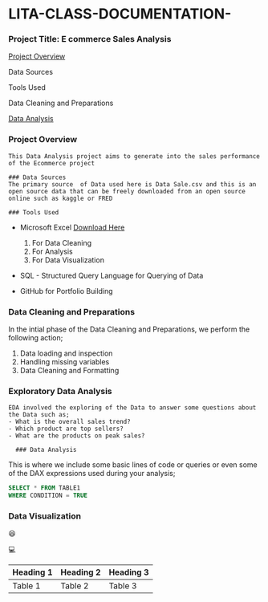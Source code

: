 # LITA-CLASS-DOCUMENTATION-

### Project Title: E commerce Sales Analysis

[Project Overview](#project-overview)

Data Sources

Tools Used

Data Cleaning and Preparations

[Data Analysis](#data-anaylsis)

### Project Overview
```
This Data Analysis project aims to generate into the sales performance of the Ecommerce project 

### Data Sources
The primary source  of Data used here is Data Sale.csv and this is an open source data that can be freely downloaded from an open source online such as kaggle or FRED  

### Tools Used
```
- Microsoft Excel [Download Here](https://www.microsoft.com)
  1. For Data Cleaning
  2. For Analysis
  3. For Data Visualization
     
    
- SQL - Structured Query Language for Querying of Data
- GitHub for Portfolio Building
  
### Data Cleaning and Preparations
In the intial phase of the Data Cleaning and Preparations, we perform the following action;

 1. Data loading and inspection
 2. Handling missing variables
 3. Data Cleaning and Formatting

### Exploratory Data Analysis
```
EDA involved the exploring of the Data to answer some questions about the Data such as;
- What is the overall sales trend?
- Which product are top sellers?
- What are the products on peak sales?

  ### Data Analysis
  ```
  This is where we include some basic lines of code or queries or even some of the DAX expressions used during your analysis;

  ```SQL
  SELECT * FROM TABLE1
  WHERE CONDITION = TRUE
  ```

### Data Visualization 

😆

💻

|Heading 1|Heading 2|Heading 3|
|---------|---------|---------|
|Table 1  |Table 2  |Table 3  |

